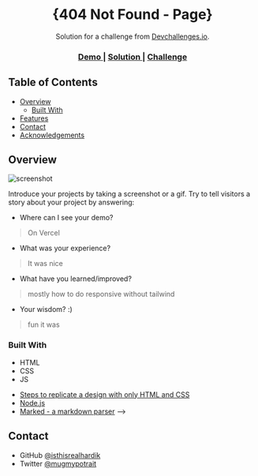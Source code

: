 <!-- Please update value in the {}  -->

<h1 align="center">{404 Not Found - Page}</h1>

<div align="center">
   Solution for a challenge from  <a href="https://devchallenges.io/solutions/TH47cNzwxIURX2RQaB0l" target="_blank">Devchallenges.io</a>.
</div>

<div align="center">
  <h3>
    <a href="https://404-not-found-fawn-rho.vercel.app/">
      Demo
    </a>
    <span> | </span>
    <a href="https://github.com/isthisrealhardik/404-not-found">
      Solution
    </a>
    <span> | </span>
    <a href="https://devchallenges.io/challenges/wBunSb7FPrIepJZAg0sY">
      Challenge
    </a>
  </h3>
</div>

<!-- TABLE OF CONTENTS -->

## Table of Contents

- [Overview](#overview)
  - [Built With](#built-with)
- [Features](#features)
- [Contact](#contact)
- [Acknowledgements](#acknowledgements)

<!-- OVERVIEW -->

## Overview

![screenshot](https://imgur.com/a/IhdZbqC)

Introduce your projects by taking a screenshot or a gif. Try to tell visitors a story about your project by answering:

- Where can I see your demo?
> On Vercel
- What was your experience?
> It was nice
- What have you learned/improved?
> mostly how to do responsive without tailwind
- Your wisdom? :)
> fun it was

### Built With

<!-- This section should list any major frameworks that you built your project using. Here are a few examples.-->

- HTML
- CSS
- JS

<!-- ## Features -->

<!-- List the features of your application or follow the template. Don't share the figma file here :) -->

<!-- This application/site was created as a submission to a [DevChallenges](https://devchallenges.io/challenges) challenge. The [challenge](https://devchallenges.io/challenges/wBunSb7FPrIepJZAg0sY) was to build an application to complete the given user stories. -->


<!-- ## Acknowledgements

<!-- This section should list any articles or add-ons/plugins that helps you to complete the project. This is optional but it will help you in the future. For exmpale -->

- [Steps to replicate a design with only HTML and CSS](https://devchallenges-blogs.web.app/how-to-replicate-design/)
- [Node.js](https://nodejs.org/)
- [Marked - a markdown parser](https://github.com/chjj/marked) -->

## Contact

<!-- - Website [your-website.com](https://{your-web-site-link}) -->
- GitHub [@isthisrealhardik](https://{github.com/isthisrealhardik})
- Twitter [@mugmypotrait](https://{twitter.com/mugmypotrait})
